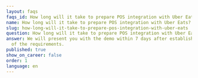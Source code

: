 ```yaml
---
layout: faqs
faqs_id: How long will it take to prepare POS integration with Uber Eats? | Uber Eats
name: How long will it take to prepare POS integration with Uber Eats? | Uber Eats
slug: how-long-will-it-take-to-prepare-pos-integration-with-uber-eats
question: How long will it take to prepare POS integration with Uber Eats?
answer: We will present you with the demo within 7 days after establishing all
  of the requirements.
published: true
show_on_career: false
order: 1
language: en
---
```

